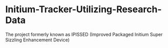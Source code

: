 # Initium-Tracker-Utilizing-Research-Data
The project formerly known as IPISSED (Improved Packaged Initium Super Sizzling Enhancement Device)
